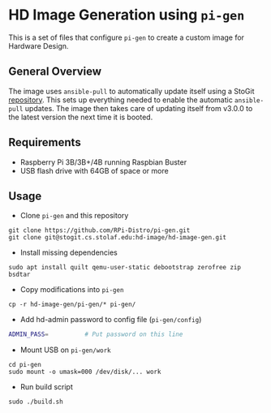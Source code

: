 # HD Image Generation using `pi-gen`
This is a set of files that configure `pi-gen` to create a custom image for Hardware Design.

## General Overview
The image uses `ansible-pull` to automatically update itself using a StoGit
[repository](https://stogit.cs.stolaf.edu/hd-image/hd-image).
This sets up everything needed to enable the automatic `ansible-pull` updates.
The image then takes care of updating itself from v3.0.0 to the latest version
the next time it is booted.

## Requirements
- Raspberry Pi 3B/3B+/4B running Raspbian Buster
- USB flash drive with 64GB of space or more

## Usage
- Clone `pi-gen` and this repository
```
git clone https://github.com/RPi-Distro/pi-gen.git
git clone git@stogit.cs.stolaf.edu:hd-image/hd-image-gen.git
```

- Install missing dependencies
```
sudo apt install quilt qemu-user-static debootstrap zerofree zip bsdtar
```

- Copy modifications into `pi-gen`
```
cp -r hd-image-gen/pi-gen/* pi-gen/
```

- Add hd-admin password to config file (`pi-gen/config`)
```bash
ADMIN_PASS=          # Put password on this line
```

- Mount USB on `pi-gen/work`
```
cd pi-gen
sudo mount -o umask=000 /dev/disk/... work
```

- Run build script
```
sudo ./build.sh
```
